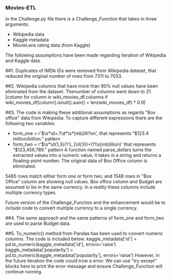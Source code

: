 ### Movies-ETL

In the Challenge.py file there is a Challenge_Function that takes in three arguments:
- Wikipedia data
- Kaggle metadata
- MovieLens rating data (from Kaggle)

The following assumptions have been made regarding iteration of Wikipedia and Kaggle data.

##1. Duplicates of IMDb IDs were removed from Wikipedia dataset, that reduced the original number of rows from 7311 to 7033. 

##2. Wikipedia columns that have more than 90% null values have been eliminated from the dataset. Thenumber of columns went down to 21.
[column for column in wiki_movies_df.columns if wiki_movies_df[column].isnull().sum() < len(wiki_movies_df) * 0.9]

##3. The code is making these additional assumptions as regards "Box office" data from Wikipedia:
To capture different expressions there are the following two variables: 

- form_one = r'\$\s*\d+\.?\d*\s*[mb]illi?on',  that represents “$123.4 million/billion.” pattern
- form_two = r'\$\s*\d{1,3}(?:[,\.]\d{3})+(?!\s[mb]illion)' that represents “$123,456,789.” pattern
A function named parse_dollars turns the extracted values into a numeric value, it takes in a string and returns a floating-point number.
The original data of Box Office column is eliminated.

5485 rows match either form one or form two; and 1548 rows in "Box Office" column are showing null values.
Box office column and Budget are assumed to be in the same currency. In a reality these columns include multiple currency types.

Future version of the Challenge_Function and the enhancement would be to include code to convert multiple currency to a single currency.

##4. The same approach and the same patterns of form_one and form_two are used to parse Budget data. 

##5. To_numeric() method from Pandas has been used to convert numeric columns.
The code is included below:
kaggle_metadata['id'] = pd.to_numeric(kaggle_metadata['id'], errors='raise')
kaggle_metadata['popularity'] = pd.to_numeric(kaggle_metadata['popularity'], errors='raise')
However, in the future iteration the code could trow a error. We can use "try except" blocks here to print the error message and ensure Challenge_Function will continue running.
